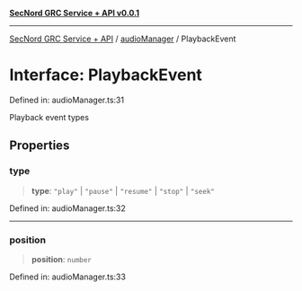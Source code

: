 [**SecNord GRC Service + API v0.0.1**](../../README.md)

***

[SecNord GRC Service + API](../../README.md) / [audioManager](../README.md) / PlaybackEvent

# Interface: PlaybackEvent

Defined in: audioManager.ts:31

Playback event types

## Properties

### type

> **type**: `"play"` \| `"pause"` \| `"resume"` \| `"stop"` \| `"seek"`

Defined in: audioManager.ts:32

***

### position

> **position**: `number`

Defined in: audioManager.ts:33
